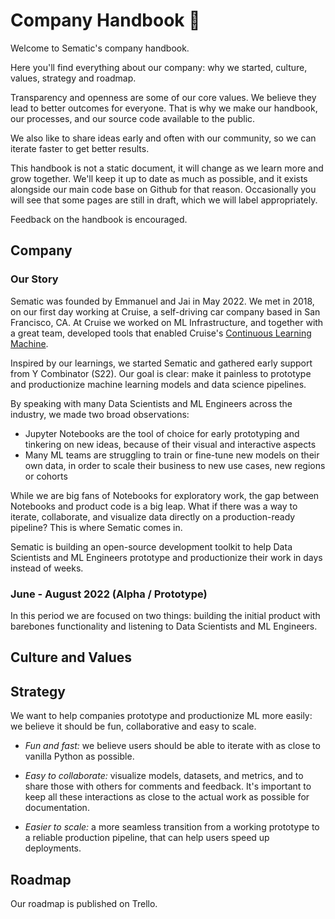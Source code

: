 # Company Handbook 🦊

Welcome to Sematic's company handbook.

Here you'll find everything about our company: why we started, culture, values, strategy and roadmap.

Transparency and openness are some of our core values. We believe they lead to better outcomes for everyone.
That is why we make our handbook, our processes, and our source code available to the public.

We also like to share ideas early and often with our community, so we can iterate faster to get better results. 

This handbook is not a static document, it will change as we learn more and grow together. We'll keep it up to date as much as possible, and it exists alongside our main code base on Github for that reason. Occasionally you will see that some pages are still in draft, which we will label appropriately.

Feedback on the handbook is encouraged.

## Company
### Our Story

Sematic was founded by Emmanuel and Jai in May 2022. We met in 2018, on our first day working at Cruise, a self-driving car company based in San Francisco, CA. At Cruise we worked on ML Infrastructure, and together with a great team, developed tools that enabled Cruise's [Continuous Learning Machine](https://medium.com/cruise/cruise-continuous-learning-machine-30d60f4c691b).

Inspired by our learnings, we started Sematic and gathered early support from Y Combinator (S22). Our goal is clear: make it painless to prototype and productionize machine learning models and data science pipelines. 

By speaking with many Data Scientists and ML Engineers across the industry, we made two broad observations:

* Jupyter Notebooks are the tool of choice for early prototyping and tinkering on new ideas, because of their visual and interactive aspects
* Many ML teams are struggling to train or fine-tune new models on their own data, in order to scale their business to new use cases, new regions or cohorts

While we are big fans of Notebooks for exploratory work, the gap between Notebooks and product code is a big leap. What if there was a way to iterate, collaborate, and visualize data directly on a production-ready pipeline? This is where Sematic comes in.

Sematic is building an open-source development toolkit to help Data Scientists and ML Engineers prototype and productionize their work in days instead of weeks.

### June - August 2022 (Alpha / Prototype)

In this period we are focused on two things: building the initial product with barebones functionality and listening to Data Scientists and ML Engineers.

## Culture and Values

## Strategy

We want to help companies prototype and productionize ML more easily: we believe it should be fun, collaborative and easy to scale.

* *Fun and fast:* we believe users should be able to iterate with as close to vanilla Python as possible.

* *Easy to collaborate:* visualize models, datasets, and metrics, and to share those with others for comments and feedback. It's important to keep all these interactions as close to the actual work as possible for documentation.

* *Easier to scale:* a more seamless transition from a working prototype to a reliable production pipeline, that can help users speed up deployments.

## Roadmap
Our roadmap is published on Trello.
